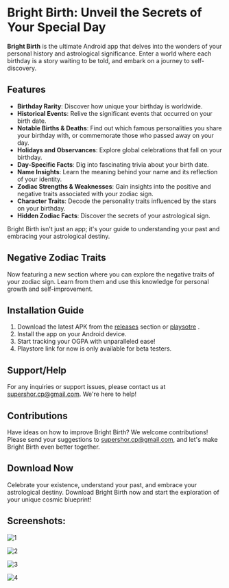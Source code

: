 # Bright Birth: Unveil the Secrets of Your Special Day

**Bright Birth** is the ultimate Android app that delves into the wonders of your personal history and astrological significance. Enter a world where each birthday is a story waiting to be told, and embark on a journey to self-discovery.

## Features

- **Birthday Rarity**: Discover how unique your birthday is worldwide.
- **Historical Events**: Relive the significant events that occurred on your birth date.
- **Notable Births & Deaths**: Find out which famous personalities you share your birthday with, or commemorate those who passed away on your day.
- **Holidays and Observances**: Explore global celebrations that fall on your birthday.
- **Day-Specific Facts**: Dig into fascinating trivia about your birth date.
- **Name Insights**: Learn the meaning behind your name and its reflection of your identity.
- **Zodiac Strengths & Weaknesses**: Gain insights into the positive and negative traits associated with your zodiac sign.
- **Character Traits**: Decode the personality traits influenced by the stars on your birthday.
- **Hidden Zodiac Facts**: Discover the secrets of your astrological sign.

Bright Birth isn't just an app; it's your guide to understanding your past and embracing your astrological destiny.

## Negative Zodiac Traits

Now featuring a new section where you can explore the negative traits of your zodiac sign. Learn from them and use this knowledge for personal growth and self-improvement.

## Installation Guide

1. Download the latest APK from the [releases](app/release) section or [playsotre](https://play.google.com/store/apps/details?id=com.om_tat_sat.brightbirth) .
2. Install the app on your Android device.
3. Start tracking your OGPA with unparalleled ease!
4. Playstore link for now is only available for beta testers.


## Support/Help

For any inquiries or support issues, please contact us at supershor.cp@gmail.com. We're here to help!


## Contributions

Have ideas on how to improve Bright Birth? We welcome contributions! Please send your suggestions to supershor.cp@gmail.com, and let's make Bright Birth even better together.

## Download Now

Celebrate your existence, understand your past, and embrace your astrological destiny. Download Bright Birth now and start the exploration of your unique cosmic blueprint!

## Screenshots:

![1](https://github.com/supershor/Bright-Birth/assets/113038485/a81eed34-e81b-4fbf-be58-6fd1e7ce725f)


![2](https://github.com/supershor/Bright-Birth/assets/113038485/88f82f9f-0d19-45bf-b66f-82f2beb8f2c3)


![3](https://github.com/supershor/Bright-Birth/assets/113038485/d9286862-b70e-4dde-b7e8-030648051062)


![4](https://github.com/supershor/Bright-Birth/assets/113038485/4bc7cf55-61f1-4541-9aac-70c935ca1880)



